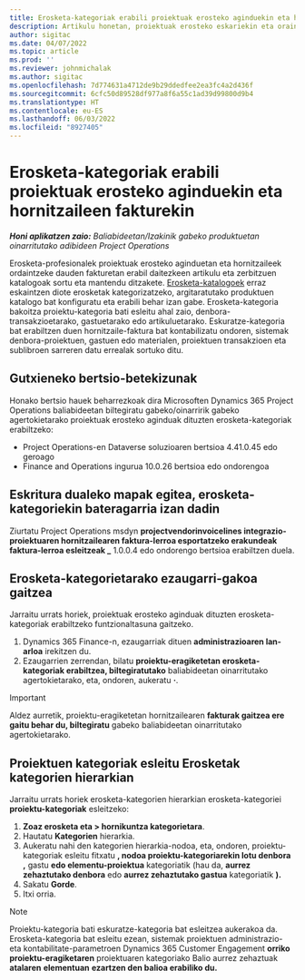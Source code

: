```yaml
---
title: Erosketa-kategoriak erabili proiektuak erosteko aginduekin eta hornitzaileen fakturekin
description: Artikulu honetan, proiektuak erosteko eskariekin eta oraindik hornitzaileen fakturekin erabil daitezkeen erosketa-kategoriak nola konfiguratu azaltzen da.
author: sigitac
ms.date: 04/07/2022
ms.topic: article
ms.prod: ''
ms.reviewer: johnmichalak
ms.author: sigitac
ms.openlocfilehash: 7d774631a4712de9b29ddedfee2ea3fc4a2d436f
ms.sourcegitcommit: 6cfc50d89528df977a8f6a55c1ad39d99800d9b4
ms.translationtype: HT
ms.contentlocale: eu-ES
ms.lasthandoff: 06/03/2022
ms.locfileid: "8927405"
---
```

# <a name="use-procurement-categories-with-project-purchase-orders-and-pending-vendor-invoices"></a>Erosketa-kategoriak erabili proiektuak erosteko aginduekin eta hornitzaileen fakturekin

_**Honi aplikatzen zaio:** Baliabideetan/Izakinik gabeko produktuetan oinarritutako adibideen Project Operations_

Erosketa-profesionalek proiektuak erosteko aginduetan eta hornitzaileek ordaintzeke dauden fakturetan erabil daitezkeen artikulu eta zerbitzuen katalogoak sortu eta mantendu ditzakete. [Erosketa-katalogoek](/dynamics365/supply-chain/procurement/procurement-catalogs) erraz eskaintzen diote erosketak kategorizatzeko, argitaratutako produktuen katalogo bat konfiguratu eta erabili behar izan gabe. Erosketa-kategoria bakoitza proiektu-kategoria bati esleitu ahal zaio, denbora-transakzioetarako, gastuetarako edo artikuluetarako. Eskuratze-kategoria bat erabiltzen duen hornitzaile-faktura bat kontabilizatu ondoren, sistemak denbora-proiektuen, gastuen edo materialen, proiektuen transakzioen eta sublibroen sarreren datu errealak sortuko ditu.

## <a name="minimum-version-requirements"></a>Gutxieneko bertsio-betekizunak

Honako bertsio hauek beharrezkoak dira Microsoften Dynamics 365 Project Operations baliabideetan biltegiratu gabeko/oinarririk gabeko agertokietarako proiektuak erosteko aginduak dituzten erosketa-kategoriak erabiltzeko:

- Project Operations-en Dataverse soluzioaren bertsioa 4.41.0.45 edo geroago
- Finance and Operations ingurua 10.0.26 bertsioa edo ondorengoa

## <a name="run-dual-write-maps-for-procurement-category-support"></a>Eskritura dualeko mapak egitea, erosketa-kategoriekin bateragarria izan dadin

Ziurtatu Project Operations msdyn **projectvendorinvoicelines integrazio-proiektuaren hornitzailearen faktura-lerroa esportatzeko erakundeak faktura-lerroa esleitzeak \_** 1.0.0.4 edo ondorengo bertsioa erabiltzen duela.

## <a name="enable-the-feature-key-for-procurement-categories"></a>Erosketa-kategorietarako ezaugarri-gakoa gaitzea

Jarraitu urrats horiek, proiektuak erosteko aginduak dituzten erosketa-kategoriak erabiltzeko funtzionaltasuna gaitzeko.

1. Dynamics 365 Finance-n, ezaugarriak dituen **administrazioaren lan-arloa** irekitzen du.
1. Ezaugarrien zerrendan, bilatu **proiektu-eragiketetan erosketa-kategoriak erabiltzea, biltegiratutako** baliabideetan oinarritutako agertokietarako, eta, ondoren, aukeratu **·**.

> [!IMPORTANT]
> Aldez aurretik, proiektu-eragiketetan hornitzailearen **fakturak gaitzea ere gaitu behar du, biltegiratu** gabeko baliabideetan oinarritutako agertokietarako.

## <a name="map-project-categories-in-the-procurement-category-hierarchy"></a>Proiektuen kategoriak esleitu Erosketak kategorien hierarkian

Jarraitu urrats horiek erosketa-kategorien hierarkian erosketa-kategoriei **proiektu-kategoriak** esleitzeko:

1. **Zoaz erosketa eta \> hornikuntza kategorietara**.
1. Hautatu **Kategorien** hierarkia.
1. Aukeratu nahi den kategorien hierarkia-nodoa, eta, ondoren, proiektu-kategoriak esleitu fitxatu **, nodoa proiektu-kategoriarekin lotu denbora** **,** gastu **edo elementu-proiektua** kategoriatik (hau da, **aurrez zehaztutako denbora** edo **aurrez zehaztutako gastua** kategoriatik **).**
1. Sakatu **Gorde**.
1. Itxi orria.

> [!NOTE]
> Proiektu-kategoria bati eskuratze-kategoria bat esleitzea aukerakoa da. Erosketa-kategoria bat esleitu ezean, sistemak proiektuen administrazio- eta kontabilitate-parametroen Dynamics 365 Customer Engagement **orriko proiektu-eragiketaren** proiektuaren kategoriako Balio aurrez zehaztuak **atalaren** **elementuan** **ezartzen den balioa erabiliko du.**
